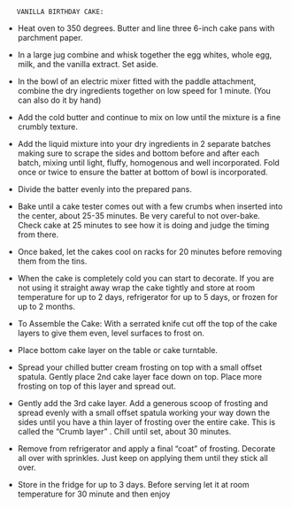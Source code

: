 
       VANILLA BIRTHDAY CAKE:



- Heat oven to 350 degrees. Butter and line three 6-inch cake pans with parchment paper.

- In a large jug combine and whisk together the egg whites, whole egg, milk, and the vanilla extract. Set aside.

- In the bowl of an electric mixer fitted with the paddle attachment, combine the dry ingredients together on low speed for 1 minute. (You can also do it by hand)

- Add the cold butter and continue to mix on low until the mixture is a fine crumbly texture.

- Add the liquid mixture into your dry ingredients in 2 separate batches making sure to scrape the sides and bottom before and after each batch, mixing until light, fluffy, homogenous and well incorporated. Fold once or twice to ensure the batter at bottom of bowl is incorporated.

- Divide the batter evenly into the prepared pans.

- Bake until a cake tester comes out with a few crumbs when inserted into the center, about 25-35 minutes. Be very careful to not over-bake. Check cake at 25 minutes to see how it is doing and judge the timing from there.

- Once baked, let the cakes cool on racks for 20 minutes before removing them from the tins.

- When the cake is completely cold you can start to decorate. If you are not using it straight away wrap the cake tightly and store at room temperature for up to 2 days,
refrigerator for up to 5 days, or frozen for up to 2 months.

- To Assemble the Cake: With a serrated knife cut off the top of the cake layers to give them even, level surfaces to frost on.

- Place bottom cake layer on the table or cake turntable.

- Spread your chilled butter cream frosting on top with a small offset spatula. Gently place 2nd cake layer face down on top. Place more frosting on top of this layer and spread out.

- Gently add the 3rd cake layer. Add a generous scoop of frosting and spread evenly with a small offset spatula working your way down the sides until you have a thin layer of frosting over the entire cake. This is called the “Crumb layer” . Chill until set, about 30 minutes.

- Remove from refrigerator and apply a final “coat” of frosting. Decorate all over with sprinkles. Just keep on applying them until they stick all over.

- Store in the fridge for up to 3 days. Before serving let it at room temperature for 30 minute and then enjoy
